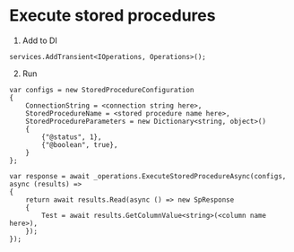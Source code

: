﻿# Execute stored procedures

1. Add to DI

`services.AddTransient<IOperations, Operations>();`

2. Run

```
var configs = new StoredProcedureConfiguration
{
    ConnectionString = <connection string here>,
    StoredProcedureName = <stored procedure name here>,
    StoredProcedureParameters = new Dictionary<string, object>()
    {
        {"@status", 1},
        {"@boolean", true},
    }
};

var response = await _operations.ExecuteStoredProcedureAsync(configs, async (results) =>
{
    return await results.Read(async () => new SpResponse
    {
        Test = await results.GetColumnValue<string>(<column name here>),
    });
});
```